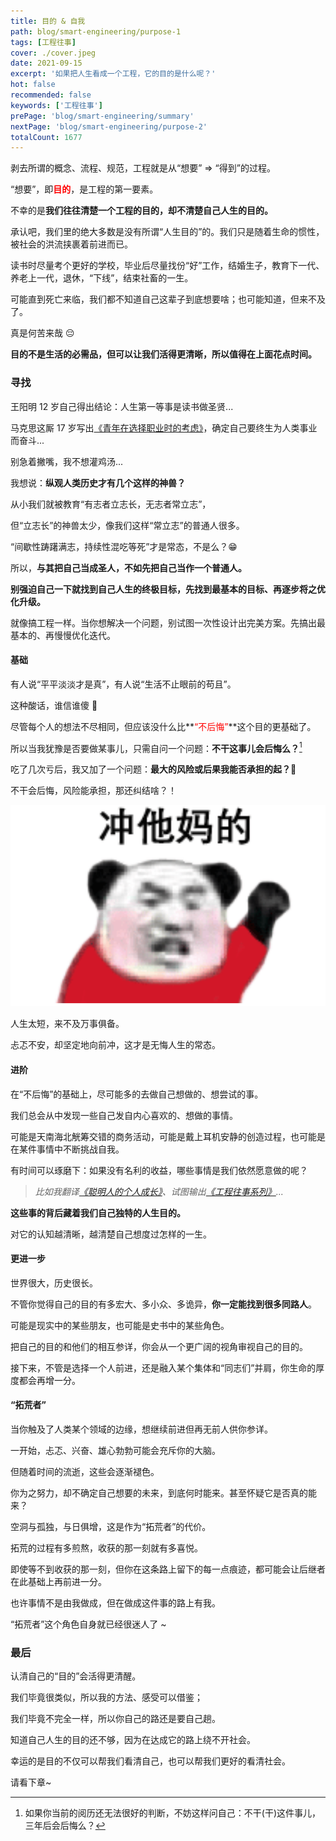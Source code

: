```yaml
---
title: 目的 & 自我
path: blog/smart-engineering/purpose-1
tags: [工程往事]
cover: ./cover.jpeg
date: 2021-09-15
excerpt: '如果把人生看成一个工程，它的目的是什么呢？'
hot: false
recommended: false
keywords: ['工程往事']
prePage: 'blog/smart-engineering/summary'
nextPage: 'blog/smart-engineering/purpose-2'
totalCount: 1677
---
```


剥去所谓的概念、流程、规范，工程就是从“想要” => “得到”的过程。

“想要”，即<font color="red">**目的**</font>，是工程的第一要素。

不幸的是**我们往往清楚一个工程的目的，却不清楚自己人生的目的。**

承认吧，我们里的绝大多数是没有所谓“人生目的”的。我们只是随着生命的惯性，被社会的洪流挟裹着前进而已。

读书时尽量考个更好的学校，毕业后尽量找份“好”工作，结婚生子，教育下一代、养老上一代，退休，“下线”，结束社畜的一生。

可能直到死亡来临，我们都不知道自己这辈子到底想要啥；也可能知道，但来不及了。

真是何苦来哉 😔

**目的不是生活的必需品，但可以让我们活得更清晰，所以值得在上面花点时间。**

### 寻找

王阳明 12 岁自己得出结论：人生第一等事是读书做圣贤...

马克思这厮 17 岁写出[《青年在选择职业时的考虑》](https://www.marxists.org/chinese/marx/marxist.org-chinese-marx-1835-8.htm)，确定自己要终生为人类事业而奋斗...

别急着撇嘴，我不想灌鸡汤...

我想说：**纵观人类历史才有几个这样的神兽？**

从小我们就被教育“有志者立志长，无志者常立志”，

但“立志长”的神兽太少，像我们这样“常立志”的普通人很多。

“间歇性踌躇满志，持续性混吃等死”才是常态，不是么？😁

所以，**与其把自己当成圣人，不如先把自己当作一个普通人。**

**别强迫自己一下就找到自己人生的终极目标，先找到最基本的目标、再逐步将之优化升级。**

就像搞工程一样。当你想解决一个问题，别试图一次性设计出完美方案。先搞出最基本的、再慢慢优化迭代。

#### 基础

有人说“平平淡淡才是真”，有人说“生活不止眼前的苟且”。

这种酸话，谁信谁傻 🙅

尽管每个人的想法不尽相同，但应该没什么比**<font color="red">“不后悔”</font>**这个目的更基础了。

所以当我犹豫是否要做某事儿，只需自问一个问题：**不干这事儿会后悔么？**[^注1]

吃了几次亏后，我又加了一个问题：**最大的风险或后果我能否承担的起？🤣**

不干会后悔，风险能承担，那还纠结啥？！

![](./rush.png)

人生太短，来不及万事俱备。

忐忑不安，却坚定地向前冲，这才是无悔人生的常态。

#### 进阶

在“不后悔”的基础上，尽可能多的去做自己想做的、想尝试的事。

我们总会从中发现一些自己发自内心喜欢的、想做的事情。

可能是天南海北觥筹交错的商务活动，可能是戴上耳机安静的创造过程，也可能是在某件事情中不断挑战自我。

有时间可以琢磨下：如果没有名利的收益，哪些事情是我们依然愿意做的呢？

> _比如我翻译[《聪明人的个人成长》](/tags/Personal%20Development%20for%20Smart%20People)、试图输出[《工程往事系列》](/tags/工程往事)..._

**这些事的背后藏着我们自己独特的人生目的。**

对它的认知越清晰，越清楚自己想度过怎样的一生。

#### 更进一步

世界很大，历史很长。

不管你觉得自己的目的有多宏大、多小众、多诡异，**你一定能找到很多同路人**。

可能是现实中的某些朋友，也可能是史书中的某些角色。

把自己的目的和他们的相互参详，你会从一个更广阔的视角审视自己的目的。

接下来，不管是选择一个人前进，还是融入某个集体和“同志们”并肩，你生命的厚度都会再增一分。

#### “拓荒者”

当你触及了人类某个领域的边缘，想继续前进但再无前人供你参详。

一开始，忐忑、兴奋、雄心勃勃可能会充斥你的大脑。

但随着时间的流逝，这些会逐渐褪色。

你为之努力，却不确定自己想要的未来，到底何时能来。甚至怀疑它是否真的能来？

空洞与孤独，与日俱增，这是作为“拓荒者”的代价。

拓荒的过程有多煎熬，收获的那一刻就有多喜悦。

即使等不到收获的那一刻，但你在这条路上留下的每一点痕迹，都可能会让后继者在此基础上再前进一分。

也许事情不是由我做成，但在做成这件事的路上有我。

“拓荒者”这个角色自身就已经很迷人了 ~

### 最后

认清自己的“目的”会活得更清醒。

我们毕竟很类似，所以我的方法、感受可以借鉴；

我们毕竟不完全一样，所以你自己的路还是要自己趟。

知道自己人生的目的还不够，因为在达成它的路上绕不开社会。

幸运的是目的不仅可以帮我们看清自己，也可以帮我们更好的看清社会。

请看下章~

[^注1]: 如果你当前的阅历还无法很好的判断，不妨这样问自己：不干(干)这件事儿，三年后会后悔么？
